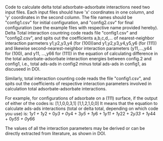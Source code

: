 Code to calculate delta total adsorbate-adsorbate interactions need two input files. Each input files should have 'x' coordinates in one column, and 'y' coordinates in the second column. The file names should be "config1.csv" for initial configuration, and "config2.csv" for final configuration (see the example files with respective name provided hereby). Delta Total interaction countring code reads file "config1.csv" and "config2.csv", and spits out the coefficients a,b,c,d,... of nearest-neighbor interaction parmeters y1,y2,y3,y4 (for (100))and y1,y2,y3,y4,y5,y6 (for (111)) and likewise second-nearest-neighbor interaction parameters (y11,...,y44 for (100), and y11, ...,y66 for (111)) in the equation of calculating difference in the total adsorbate-adsorbate interaction energies between config.2 and config1, i.e., total ads-ads in config2 minus total ads-ads in config1, as discuseed in DOI. 

Similarly, total interaction counting code reads the file "config1.csv", and spits out the coefficients of respective interaction parameters involved in calculation total adsorbate-adsorbate interactions. 

For example, for configurations of adsorbate on a (111) surface, if the output of either of the codes is: [1,1,0,0,3,1]
                                                                                                          [1,1,2,1,0,0]
It means that the equation to calculate ads-ads interactions (total or delta total, depending on which code you use) is: 1*y1 + 1*y2 + 0*y3 + 0*y4 + 3*y5 + 1*y6 + 1*y11 + 1*y22 + 2*y33 + 1*y44 + 0*y55 + 0*y66

The values of all the interaction parameters may be derived or can be directly extracted from literature, as shown in DOI.
